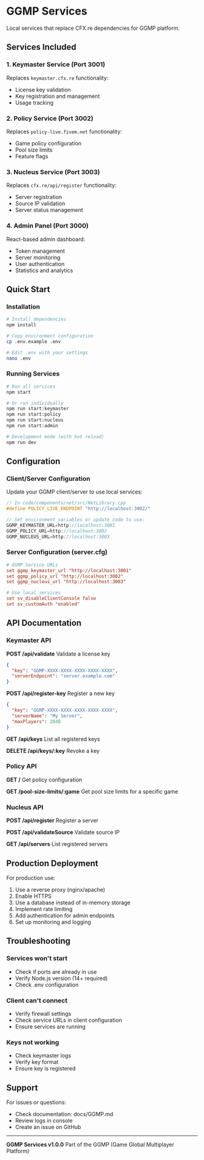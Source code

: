 # GGMP Services

Local services that replace CFX.re dependencies for GGMP platform.

## Services Included

### 1. Keymaster Service (Port 3001)
Replaces `keymaster.cfx.re` functionality:
- License key validation
- Key registration and management
- Usage tracking

### 2. Policy Service (Port 3002)
Replaces `policy-live.fivem.net` functionality:
- Game policy configuration
- Pool size limits
- Feature flags

### 3. Nucleus Service (Port 3003)
Replaces `cfx.re/api/register` functionality:
- Server registration
- Source IP validation
- Server status management

### 4. Admin Panel (Port 3000)
React-based admin dashboard:
- Token management
- Server monitoring
- User authentication
- Statistics and analytics

## Quick Start

### Installation

```bash
# Install dependencies
npm install

# Copy environment configuration
cp .env.example .env

# Edit .env with your settings
nano .env
```

### Running Services

```bash
# Run all services
npm start

# Or run individually
npm run start:keymaster
npm run start:policy
npm run start:nucleus
npm run start:admin

# Development mode (with hot reload)
npm run dev
```

## Configuration

### Client/Server Configuration

Update your GGMP client/server to use local services:

```cpp
// In code/components/net/src/NetLibrary.cpp
#define POLICY_LIVE_ENDPOINT "http://localhost:3002/"

// Set environment variables or update code to use:
GGMP_KEYMASTER_URL=http://localhost:3001
GGMP_POLICY_URL=http://localhost:3002
GGMP_NUCLEUS_URL=http://localhost:3003
```

### Server Configuration (server.cfg)

```cfg
# GGMP Service URLs
set ggmp_keymaster_url "http://localhost:3001"
set ggmp_policy_url "http://localhost:3002"
set ggmp_nucleus_url "http://localhost:3003"

# Use local services
set sv_disableClientConsole false
set sv_customAuth "enabled"
```

## API Documentation

### Keymaster API

**POST /api/validate**
Validate a license key
```json
{
  "key": "GGMP-XXXX-XXXX-XXXX-XXXX-XXXX",
  "serverEndpoint": "server.example.com"
}
```

**POST /api/register-key**
Register a new key
```json
{
  "key": "GGMP-XXXX-XXXX-XXXX-XXXX-XXXX",
  "serverName": "My Server",
  "maxPlayers": 2048
}
```

**GET /api/keys**
List all registered keys

**DELETE /api/keys/:key**
Revoke a key

### Policy API

**GET /**
Get policy configuration

**GET /pool-size-limits/:game**
Get pool size limits for a specific game

### Nucleus API

**POST /api/register**
Register a server

**POST /api/validateSource**
Validate source IP

**GET /api/servers**
List registered servers

## Production Deployment

For production use:

1. Use a reverse proxy (nginx/apache)
2. Enable HTTPS
3. Use a database instead of in-memory storage
4. Implement rate limiting
5. Add authentication for admin endpoints
6. Set up monitoring and logging

## Troubleshooting

### Services won't start
- Check if ports are already in use
- Verify Node.js version (14+ required)
- Check .env configuration

### Client can't connect
- Verify firewall settings
- Check service URLs in client configuration
- Ensure services are running

### Keys not working
- Check keymaster logs
- Verify key format
- Ensure key is registered

## Support

For issues or questions:
- Check documentation: docs/GGMP.md
- Review logs in console
- Create an issue on GitHub

---

**GGMP Services v1.0.0**
Part of the GGMP (Game Global Multiplayer Platform)
